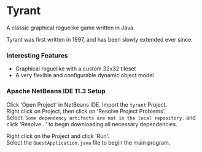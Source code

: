 # Tyrant

A classic graphical roguelike game written in Java.

Tyrant was first written in 1997, and has been slowly extended ever since.

### Interesting Features

- Graphical roguelike with a custom 32x32 tileset
- A very flexible and configurable dynamic object model

### Apache NetBeans IDE 11.3 Setup

Click 'Open Project' in NetBeans IDE. Import the `tyrant` Project.  
Right click on Project, then click on 'Resolve Project Problems'.  
Select: `Some dependency artifacts are not in the local repository.` and click 'Resolve...' to begin downloading all necessary dependencies.  

Right click on the Project and click 'Run'.  
Select the `QuestApplication.java` file to begin the main program.  
